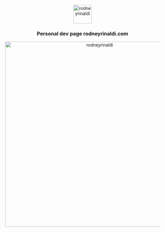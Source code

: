 <!-- START -->
<p align="center">
  <a href="#">
    <img alt="rodneyrinaldi" src="https://github.com/rodneyrinaldi/rodneyrinaldi/blob/master/assets/rr-logo.png" width="60" />
  </a>
</p>

<h3 align="center">
  Personal dev page rodneyrinaldi.com
</h3>

<p align="center">
  <a href="#">
    <img alt="rodneyrinaldi" src="https://github.com/rodneyrinaldi/rodneyrinaldi/blob/master/assets/page.png" width="600" />
  </a>
</p>

<!-- END -->
